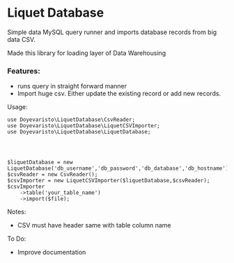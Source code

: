 # Liquet Database
Simple data MySQL query runner and imports database records from big data CSV. 

Made this library for loading layer of Data Warehousing

### Features:
- runs query in straight forward manner
- Import huge csv. Either update the existing record or add new records. 

Usage: 

~~~~
use Doyevaristo\LiquetDatabase\CsvReader;
use Doyevaristo\LiquetDatabase\LiquetCSVImporter;
use Doyevaristo\LiquetDatabase\LiquetDatabase;




$liquetDatabase = new LiquetDatabase('db_username','db_password','db_database','db_hostname');
$csvReader = new CsvReader();
$csvImporter = new LiquetCSVImporter($liquetDatabase,$csvReader);
$csvImporter
    ->table('your_table_name')
    ->import($file);
~~~~


Notes:
- CSV must have header same with table column name

To Do:
- Improve documentation

